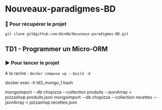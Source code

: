 # Nouveaux-paradigmes-BD

### 🚀 Pour récupérer le projet

`git clone git@github.com:Nin0A/Nouveaux-paradigmes-BD.git`

## TD1 - Programmer un Micro-ORM
### ▶️ Pour lancer le projet

A la racine : `docker compose up --build -d`

docker exec -it td3_mongo_1 bash

mongoimport --db chopizza --collection produits --jsonArray < pizzashop.produits.json
mongoimport --db chopizza --collection recettes --jsonArray < pizzashop.recettes.json


